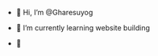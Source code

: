 - 👋 Hi, I’m @Gharesuyog
  
- 🌱 I’m currently learning website building
- 💞️
  

<!---
Gharesuyog/Gharesuyog is a ✨ special ✨ repository because its `README.md` (this file) appears on your GitHub profile.
You can click the Preview link to take a look at your changes.
--->
